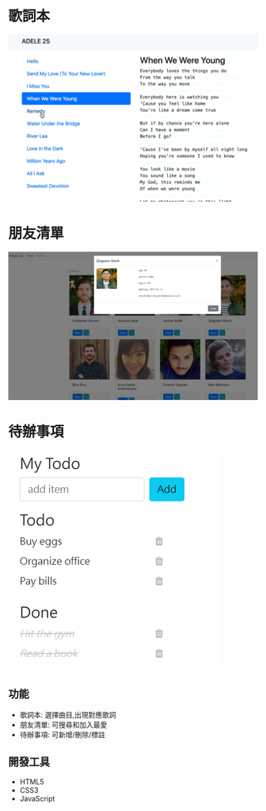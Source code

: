# 歌詞本
![Index page](./lyrics.png)
# 朋友清單
![Index page](./friend_list.png)
# 待辦事項
![Index page](./todo.png)


## 功能

- 歌詞本: 選擇曲目,出現對應歌詞
- 朋友清單: 可搜尋和加入最愛
- 待辦事項: 可新增/刪除/標註


## 開發工具

- HTML5
- CSS3
- JavaScript
